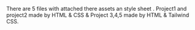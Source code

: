 There are 5 files with attached there assets an style sheet .
Project1 and project2 made by HTML & CSS & Project 3,4,5 made by HTML & Tailwind CSS.
